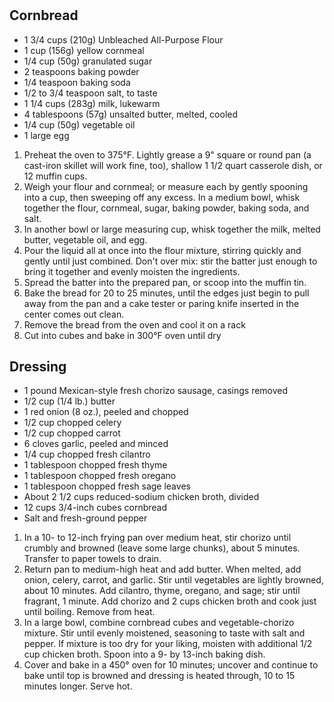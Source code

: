 # 

## Cornbread

- 1 3/4 cups (210g) Unbleached All-Purpose Flour
- 1 cup (156g) yellow cornmeal
- 1/4 cup (50g) granulated sugar
- 2 teaspoons baking powder
- 1/4 teaspoon baking soda
- 1/2 to 3/4 teaspoon salt, to taste
- 1 1/4 cups (283g) milk, lukewarm
- 4 tablespoons (57g) unsalted butter, melted, cooled
- 1/4 cup (50g) vegetable oil
- 1 large egg

1. Preheat the oven to 375°F. Lightly grease a 9" square or round pan (a cast-iron skillet will work fine, too), shallow 1 1/2 quart casserole dish, or 12 muffin cups.
2. Weigh your flour and cornmeal; or measure each by gently spooning into a cup, then sweeping off any excess. In a medium bowl, whisk together the flour, cornmeal, sugar, baking powder, baking soda, and salt.
3. In another bowl or large measuring cup, whisk together the milk, melted butter, vegetable oil, and egg.
4. Pour the liquid all at once into the flour mixture, stirring quickly and gently until just combined. Don't over mix: stir the batter just enough to bring it together and evenly moisten the ingredients.
5. Spread the batter into the prepared pan, or scoop into the muffin tin.
6. Bake the bread for 20 to 25 minutes, until the edges just begin to pull away from the pan and a cake tester or paring knife inserted in the center comes out clean.
7. Remove the bread from the oven and cool it on a rack
8. Cut into cubes and bake in 300°F oven until dry

## Dressing

- 1 pound Mexican-style fresh chorizo sausage, casings removed
- 1/2 cup (1/4 lb.) butter
- 1 red onion (8 oz.), peeled and chopped
- 1/2 cup chopped celery
- 1/2 cup chopped carrot
- 6 cloves garlic, peeled and minced
- 1/4 cup chopped fresh cilantro
- 1 tablespoon chopped fresh thyme
- 1 tablespoon chopped fresh oregano
- 1 tablespoon chopped fresh sage leaves
- About 2 1/2 cups reduced-sodium chicken broth, divided
- 12 cups 3/4-inch cubes cornbread
- Salt and fresh-ground pepper

1. In a 10- to 12-inch frying pan over medium heat, stir chorizo until crumbly and browned (leave some large chunks), about 5 minutes. Transfer to paper towels to drain.
2. Return pan to medium-high heat and add butter. When melted, add onion, celery, carrot, and garlic. Stir until vegetables are lightly browned, about 10 minutes. Add cilantro, thyme, oregano, and sage; stir until fragrant, 1 minute. Add chorizo and 2 cups chicken broth and cook just until boiling. Remove from heat.
3. In a large bowl, combine cornbread cubes and vegetable-chorizo mixture. Stir until evenly moistened, seasoning to taste with salt and pepper. If mixture is too dry for your liking, moisten with additional 1/2 cup chicken broth. Spoon into a 9- by 13-inch baking dish.
4. Cover and bake in a 450° oven for 10 minutes; uncover and continue to bake until top is browned and dressing is heated through, 10 to 15 minutes longer. Serve hot.